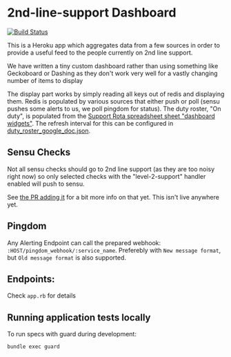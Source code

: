 # 2nd-line-support Dashboard

[![Build Status](https://travis-ci.org/ministryofjustice/2nd-line-support.svg)](https://travis-ci.org/ministryofjustice/2nd-line-support)

This is a Heroku app which aggregates data from a few sources in order to
provide a useful feed to the people currently on 2nd line support.

We have written a tiny custom dashboard rather than using something like
Geckoboard or Dashing as they don't work very well for a vastly changing number
of items to display

The display part works by simply reading all keys out of redis and displaying
them. Redis is populated by various sources that either push or poll (sensu
pushes some alerts to us, we poll pingdom for status). The duty roster, "On duty", is populated from the [Support Rota spreadsheet sheet "dashboard widgets"](https://docs.google.com/a/digital.justice.gov.uk/spreadsheets/d/1j28ELnPgKi0fO6io6aQd-ROUlbXBaiEo63ct4WQVtUQ/pub?single=true&gid=1997221201). The refresh interval for this can be configured in [duty\_roster\_google\_doc.json](config/duty_roster_google_doc.json).

## Sensu Checks

Not all sensu checks should go to 2nd line support (as they are too noisy right
now) so only selected checks with the "level-2-support" handler enabled will
push to sensu.

See [the PR adding it](https://github.com/ministryofjustice/sensu-formula/pull/60)
for a bit more info on that yet. This isn't live anywhere yet.

## Pingdom

Any Alerting Endpoint can call the prepared webhook: `:HOST/pingdom_webhook/:service_name`. Preferebly with `New message format`, but
`Old message format` is also supported.

## Endpoints:

Check `app.rb` for details


## Running application tests locally

To run specs with guard during development:

    bundle exec guard
